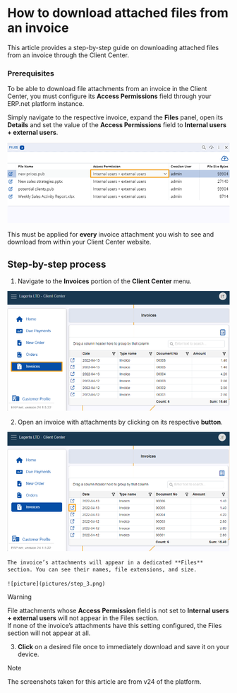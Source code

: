 # How to download attached files from an invoice

This article provides a step-by-step guide on downloading attached files from an invoice through the Client Center.

### Prerequisites

To be able to download file attachments from an invoice in the Client Center, you must configure its **Access Permissions** field through your ERP.net platform instance.

Simply navigate to the respective invoice, expand the **Files** panel, open its **Details** and set the value of the **Access Permissions** field to **Internal users + external users**.

![picture](pictures/access_permission.png)

This must be applied for **every** invoice attachment you wish to see and download from within your Client Center website.

## Step-by-step process

1.	Navigate to the **Invoices** portion of the **Client Center** menu.

   ![picture](pictures/step_1.png)
	
2.	Open an invoice with attachments by clicking on its respective **button**.

   ![picture](pictures/step_2.png)
     
    The invoice’s attachments will appear in a dedicated **Files** section. You can see their names, file extensions, and size.

	![picture](pictures/step_3.png)

> [!WARNING]
> File attachments whose **Access Permission** field is not set to **Internal users + external users** will not appear in the Files section. <br> If none of the invoice’s attachments have this setting configured, the Files section will not appear at all.

3. **Click** on a desired file once to immediately download and save it on your device.

> [!NOTE]
> The screenshots taken for this article are from v24 of the platform.

